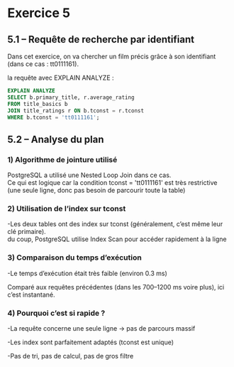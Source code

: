 # Exercice 5

## 5.1 – Requête de recherche par identifiant

Dans cet exercice, on va chercher un film précis grâce à son identifiant (dans ce cas : tt0111161).

la requête avec EXPLAIN ANALYZE :

```sql
EXPLAIN ANALYZE
SELECT b.primary_title, r.average_rating
FROM title_basics b
JOIN title_ratings r ON b.tconst = r.tconst
WHERE b.tconst = 'tt0111161';
```

## 5.2 – Analyse du plan

### 1) Algorithme de jointure utilisé

PostgreSQL a utilisé une Nested Loop Join dans ce cas.  
Ce qui est logique car la condition tconst = 'tt0111161' est très restrictive (une seule ligne, donc pas besoin de parcourir toute la table)

### 2) Utilisation de l’index sur tconst


-Les deux tables ont des index sur tconst (généralement, c’est même leur clé primaire).  
du coup, PostgreSQL utilise Index Scan pour accéder rapidement à la ligne


### 3) Comparaison du temps d’exécution

-Le temps d’exécution était très faible (environ 0.3 ms)

Comparé aux requêtes précédentes (dans les 700–1200 ms voire plus), ici c’est instantané.

### 4) Pourquoi c’est si rapide ?

-La requête concerne une seule ligne → pas de parcours massif

-Les index sont parfaitement adaptés (tconst est unique)

-Pas de tri, pas de calcul, pas de gros filtre





